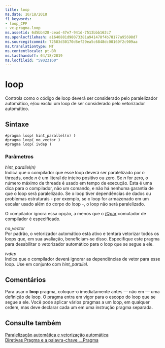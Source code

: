 ```yaml
---
title: loop
ms.date: 10/18/2018
f1_keywords:
- loop_CPP
- vc-pragma.loop
ms.assetid: 6d5bb428-cead-47e7-941d-7513bbb162c7
ms.openlocfilehash: a1640881d98073381a941478f4b78177a95698d7
ms.sourcegitcommit: 72583d30170d6ef29ea5c6848dc00169f2c909aa
ms.translationtype: MT
ms.contentlocale: pt-BR
ms.lasthandoff: 04/18/2019
ms.locfileid: "59023160"
---
```

# <a name="loop"></a>loop

Controla como o código de loop deverá ser considerado pelo paralelizador automático, e/ou exclui um loop de ser considerado pelo vetorizador automático.

## <a name="syntax"></a>Sintaxe

```
#pragma loop( hint_parallel(n) )
#pragma loop( no_vector )
#pragma loop( ivdep )
```

### <a name="parameters"></a>Parâmetros

*hint_parallel(n)*<br/>
Indica que o compilador que esse loop deverá ser paralelizado por *n* threads, onde *n* é um literal de inteiro positivo ou zero. Se *n* for zero, o número máximo de threads é usado em tempo de execução. Esta é uma dica para o compilador, não um comando, e não há nenhuma garantia de que o loop será paralelizado. Se o loop tiver dependências de dados ou problemas estruturais - por exemplo, se o loop for armazenado em um escalar usado além do corpo do loop -, o loop não será paralelizado.

O compilador ignora essa opção, a menos que o [/Qpar](../build/reference/qpar-auto-parallelizer.md) comutador de compilador é especificado.

*no_vector*<br/>
Por padrão, o vetorizador automático está ativo e tentará vetorizar todos os loops que, em sua avaliação, beneficiam-se disso. Especifique este pragma para desabilitar o vetorizador automático para o loop que se segue a ele.

*ivdep*<br/>
Indica que o compilador deverá ignorar as dependências de vetor para esse loop. Use em conjunto com *hint_parallel*.

## <a name="remarks"></a>Comentários

Para usar o **loop** pragma, coloque-o imediatamente antes — não em — uma definição de loop. O pragma entra em vigor para o escopo do loop que se segue a ele. Você pode aplicar vários pragmas a um loop, em qualquer ordem, mas deve declarar cada um em uma instrução pragma separada.

## <a name="see-also"></a>Consulte também

[Paralelização automática e vetorização automática](../parallel/auto-parallelization-and-auto-vectorization.md)<br/>
[Diretivas Pragma e a palavra-chave __Pragma](../preprocessor/pragma-directives-and-the-pragma-keyword.md)